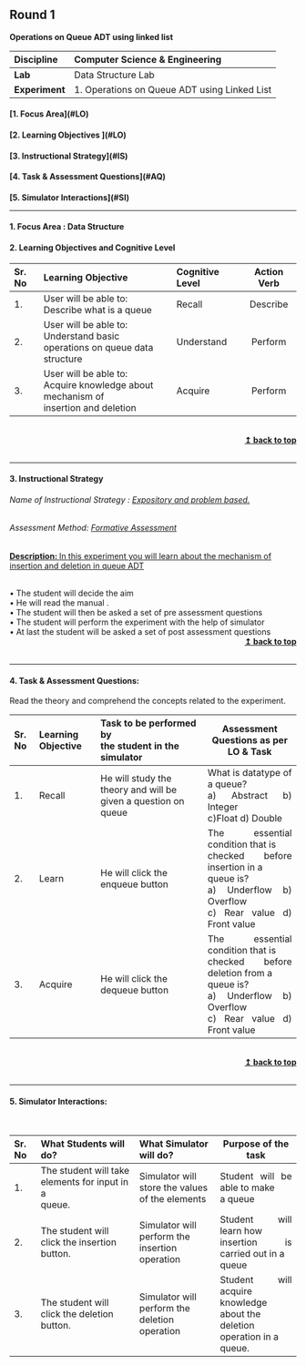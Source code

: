 ## Round 1
<p align="center">

<b> Operations on Queue ADT using linked list </b> <a name="top"></a> <br>
</p>

<b>Discipline | </b> Computer Science & Engineering
:--|:--|
<b> Lab</b> | Data Structure Lab
<b> Experiment</b>|1. Operations on Queue ADT using Linked List


<h4> [1. Focus Area](#LO)
<h4> [2. Learning Objectives ](#LO)
<h4> [3. Instructional Strategy](#IS)
<h4> [4. Task & Assessment Questions](#AQ)
<h4> [5. Simulator Interactions](#SI)
<hr>

<a name="LO"></a>
#### 1. Focus Area : Data Structure 
#### 2. Learning Objectives and Cognitive Level


Sr. No |	Learning Objective	| Cognitive Level | Action Verb
:--|:--|:--|:-:
1.| User will be able to: <br>Describe what is a queue  | Recall | Describe
2.| User will be able to: <br>Understand basic operations on queue data <br> structure  | Understand| Perform
3.| User will be able to: <br>Acquire knowledge about mechanism of <br> insertion and deletion | Acquire | Perform




<br/>
<div align="right">
    <b><a href="#top">↥ back to top</a></b>
</div>
<br/>
<hr>

<a name="IS"></a>
#### 3. Instructional Strategy
###### Name of Instructional Strategy  :     <u> Expository and problem based.</u>
###### Assessment Method: <u>Formative Assessment</u>

<u> <b>Description: </b> In this experiment you will learn about the mechanism of insertion and deletion in queue ADT </u>
<br>
 <div align="justify"> 
<br>
•	The student will decide the aim<br>
•	He will read the manual .<br>
•	The student will then be asked a set of pre assessment questions <br>
•       The student will perform the experiment with the help of simulator <br>
•       At last the student will be asked a set of post assessment questions <br>

<div align="right">
    <b><a href="#top">↥ back to top</a></b>
</div>
<br/>
<hr>

<a name="AQ"></a>
#### 4. Task & Assessment Questions:

Read the theory and comprehend the concepts related to the experiment.
<br>

Sr. No |	Learning Objective	| Task to be performed by <br> the student  in the simulator | Assessment Questions as per LO & Task
:--|:--|:--|:-:
1.| Recall | He will study the theory and will be given a question on queue | <div align="justify"> What is datatype of a queue?<br> a) Abstract        b) Integer         <br> c)Float                     d) Double
2.| Learn | He will click the enqueue button | <div align="justify">The essential condition that is <br> checked before insertion in a <br> queue is?<br> a) Underflow    b) Overflow<br> c) Rear value     d) Front value
3.| Acquire | He will click the dequeue button |<div align="justify"> The essential condition that is <br> checked before deletion from a <br> queue is? <br> a) Underflow    b) Overflow <br> c) Rear value     d) Front value


 <br/>
<div align="right">
    <b><a href="#top">↥ back to top</a></b>
</div>
<br/>
<hr>

<a name="SI"></a>

#### 5. Simulator Interactions:
<br>

Sr. No |  What Students will do? |	What Simulator will do?	| Purpose of the task
:--|:--|:--|:-:
1.| The student will take elements for input in a <br> queue. | Simulator will store the values <br> of the elements| <div align="justify"> Student will be able to make <br> a queue
2.| The student will click the insertion button. | Simulator will perform the  <br> insertion operation | <div align="justify"> Student will learn how <br> insertion is carried out in a <br> queue
3.| The student will click the deletion button.  | Simulator will perform the <br> deletion operation | <div align="justify"> Student will acquire <br> knowledge about the  <br> deletion operation in a <br> queue.
